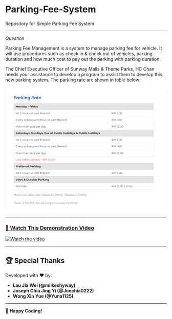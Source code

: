 # Parking-Fee-System
Repository for Simple Parking Fee System

---

_Question_

Parking Fee Management is a system to manage parking fee for vehicle. It will use procedures such as check in & check out of vehicles, parking duration and how much cost to pay out the parking with parking duration. 

The Chief Executive Officer of Sunway Malls & Theme Parks, HC Chan needs your assistance to develop a program to assist them to develop this new parking system. The parking rate are shown in table below:

![Question!](Parking_Rate.png)

---

### [🎥 Watch This Demonstration Video](https://youtu.be/m4WMvuUGaDY)
[![Watch the video](https://img.youtube.com/vi/m4WMvuUGaDY/maxresdefault.jpg)](https://youtu.be/m4WMvuUGaDY)

---

## 🏆 Special Thanks
Developed with ❤️ by:
- **Lau Jia Wei (@milkeshyway)**
- **Joseph Chia Jing Yi (@Joechia0222)**
- **Wong Xin Yue (@Yuna1125)**
  
---

🎉 **Happy Coding!**
